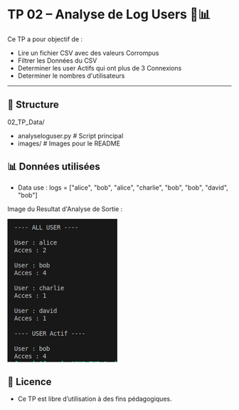 # TP 02 – Analyse de Log Users  🧹📊

Ce TP a pour objectif de :
- Lire un fichier CSV avec des valeurs Corrompus
- Filtrer les Données du CSV
- Determiner les user Actifs qui ont plus de 3 Connexions
- Determiner le nombres d'utilisateurs

---

## 📁 Structure
02_TP_Data/
- analyseloguser.py # Script principal
- images/ # Images pour le README

## 📊 Données utilisées 

- Data use : logs = ["alice", "bob", "alice", "charlie", "bob", "bob", "david", "bob"]

Image du Resultat d'Analyse de Sortie : 

 ![resultat](images/resultat.png)


## 📄 Licence
- Ce TP est libre d’utilisation à des fins pédagogiques.